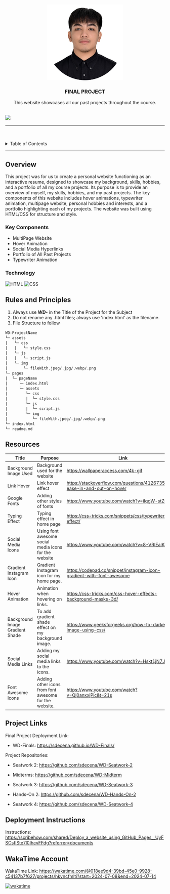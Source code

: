 <a name="readme-top">

<br/>

<br />
<div align="center">
  <a href="https://github.com/sdecena/">
  <!-- TODO: If you want to add logo or banner you can add it here -->
    <img src="./assets/img/pic-page.png" alt="e" width="240" height="240">
  </a>
<!-- TODO: Change Title to the name of the title of your Project -->
  <h3 align="center">FINAL PROJECT</h3>
</div>
<!-- TODO: Make a short description -->
<div align="center">
 This website showcases all our past projects throughout the course.
</div>

<br />

<!-- TODO: Change the zyx-0314 into your github username  -->
<!-- TODO: Change the WD-Template-Project into the same name of your folder -->
![](https://visit-counter.vercel.app/counter.png?page=sdecena/WD-Finals)

---

<br />
<br />

<!-- TODO: If you want to add more layers for your readme -->
<details>
  <summary>Table of Contents</summary>
  <ol>
    <li>
      <a href="#overview">Overview</a>
      <ol>
        <li>
          <a href="#key-components">Key Components</a>
        </li>
        <li>
          <a href="#technology">Technology</a>
        </li>
      </ol>
    </li>
    <li>
      <a href="#rules-and-principles">Rules and Principles</a>
    </li>
    <li>
      <a href="#resources">Resources</a>
    </li>
        <li>
      <a href="#project-links"> Project Links</a>
    </li>
        <li>
      <a href="#deployment-instructions">Deployment Instructions</a>
    </li>
        <li>
      <a href="#wakatime-account">WakaTime Account</a>
    </li>
  </ol>
</details>

---

## Overview

<!-- TODO: To be changed -->
<!-- The following are just sample -->
<!-- Description of the project in details. -->

<!-- Guiding Question:
- What is the project
- Whats the purpose
- What are key components
- What technology used and how it is used -->

This project was for us to create a personal website functioning as an interactive resume, designed to showcase my background, skills, hobbies, and a portfolio of all my course projects. Its purpose is to provide an overview of myself, my skills, hobbies, and my past projects. The key components of this website includes hover animations, typewriter animation, multipage website, personal hobbies and interests, and a portfolio highlighting each of my projects. The website was built using HTML/CSS for structure and style.


### Key Components
<!-- TODO: List of Key Components -->
<!-- The following are just sample -->
- MultiPage Website
- Hover Animation
- Social Media Hyperlinks
- Portfolio of All Past Projects
- Typewriter Animation


### Technology
<!-- TODO: List of Technology Used -->
![HTML](https://img.shields.io/badge/HTML-E34F26?style=for-the-badge&logo=html5&logoColor=white)
![CSS](https://img.shields.io/badge/CSS-1572B6?style=for-the-badge&logo=css3&logoColor=white)


## Rules and Principles
1. Always use ***WD-*** in the Title of the Project for the Subject
2. Do not rename any .html files; always use 'index.html' as the filename.
3. File Structure to follow

```
WD-ProjectName
└─ assets
|   └─ css
|   |   └─ style.css
|   └─ js
|   |   └─ script.js
|   └─ img
|       └─ fileWith.jpeg/.jpg/.webp/.png
└─ pages
|  └─ pageName
|     └─ index.html
|     └─ assets
|        └─ css
|        |  └─ style.css
|        └─ js
|        |  └─ script.js
|        └─ img
|           └─ fileWith.jpeg/.jpg/.webp/.png
└─ index.html
└─ readme.md
```

## Resources

<!-- TODO: Add References -->
| Title | Purpose | Link |
|-|-|-|
| Background Image Used | Background used for the website | https://wallpaperaccess.com/4k-gif |
| Link Hover | Link hover effect | https://stackoverflow.com/questions/41267357/css-ease-in-and-out-on-hover |
| Google Fonts | Adding other styles of fonts | https://www.youtube.com/watch?v=iIqgW-stZmE |
| Typing Effect | Typing effect in home page | https://css-tricks.com/snippets/css/typewriter-effect/ |
| Social Media Icons | Using font awesome social media icons for the website | https://www.youtube.com/watch?v=8-VRIEaIKqI |
| Gradient Instagram Icon | Gradient Instagram icon for my home page. | https://codepad.co/snippet/instagram-icon-gradient-with-font-awesome |
| Hover Animation | Animation when hovering on links. | https://css-tricks.com/css-hover-effects-background-masks-3d/ |
| Background Image Gradient Shade  | To add gradient shade effect on my background image. | https://www.geeksforgeeks.org/how-to-darken-an-image-using-css/ |
| Social Media Links  | Adding my social media links to the icons. | https://www.youtube.com/watch?v=Hskt1jN7JTc|
| Font Awesome Icons  | Adding other icons from font awesome for the website. | https://www.youtube.com/watch?v=Qj0anxxjPlc&t=21s |

## Project Links

Final Project Deployment Link:
- WD-Finals: https://sdecena.github.io/WD-Finals/

Project Repositories:
- Seatwork 2: https://github.com/sdecena/WD-Seatwork-2

- Midterms: https://github.com/sdecena/WD-Midterm

- Seatwork 3: https://github.com/sdecena/WD-Seatwork-3

- Hands-On 2: https://github.com/sdecena/WD-Hands-On-2

- Seatwork 4: https://github.com/sdecena/WD-Seatwork-4


## Deployment Instructions

Instructions: https://scribehow.com/shared/Deploy_a_website_using_GitHub_Pages__UyFSCsflSte7l0IhcvFFdg?referrer=documents


## WakaTime Account
WakaTime Link: https://wakatime.com/@018ee9d4-39bd-45e0-9928-c54137b7f627/projects/hkvncfmlti?start=2024-07-08&end=2024-07-14

[![wakatime](https://wakatime.com/badge/user/018ee9d4-39bd-45e0-9928-c54137b7f627/project/413f6164-c884-4bce-89e3-5458330cfa94.svg)](https://wakatime.com/badge/user/018ee9d4-39bd-45e0-9928-c54137b7f627/project/413f6164-c884-4bce-89e3-5458330cfa94)


